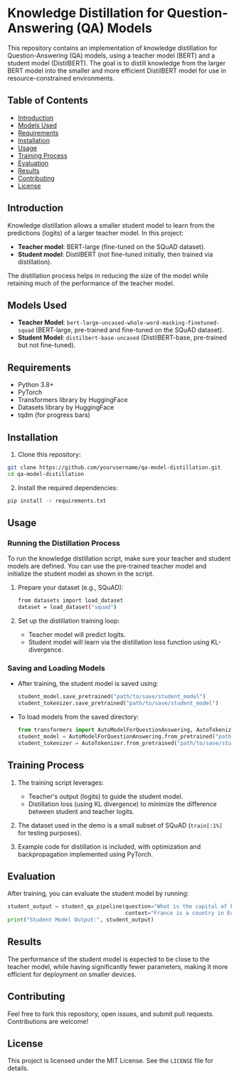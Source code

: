 # **Knowledge Distillation for Question-Answering (QA) Models**

This repository contains an implementation of knowledge distillation for Question-Answering (QA) models, using a teacher model (BERT) and a student model (DistilBERT). The goal is to distill knowledge from the larger BERT model into the smaller and more efficient DistilBERT model for use in resource-constrained environments.

## **Table of Contents**
- [Introduction](#introduction)
- [Models Used](#models-used)
- [Requirements](#requirements)
- [Installation](#installation)
- [Usage](#usage)
- [Training Process](#training-process)
- [Evaluation](#evaluation)
- [Results](#results)
- [Contributing](#contributing)
- [License](#license)

## **Introduction**
Knowledge distillation allows a smaller student model to learn from the predictions (logits) of a larger teacher model. In this project:
- **Teacher model**: BERT-large (fine-tuned on the SQuAD dataset).
- **Student model**: DistilBERT (not fine-tuned initially, then trained via distillation).

The distillation process helps in reducing the size of the model while retaining much of the performance of the teacher model.

## **Models Used**
- **Teacher Model**: `bert-large-uncased-whole-word-masking-finetuned-squad` (BERT-large, pre-trained and fine-tuned on the SQuAD dataset).
- **Student Model**: `distilbert-base-uncased` (DistilBERT-base, pre-trained but not fine-tuned).

## **Requirements**
- Python 3.8+
- PyTorch
- Transformers library by HuggingFace
- Datasets library by HuggingFace
- tqdm (for progress bars)

## **Installation**

1. Clone this repository:

```bash
git clone https://github.com/yourusername/qa-model-distillation.git
cd qa-model-distillation
```

2. Install the required dependencies:

```bash
pip install -r requirements.txt
```

## **Usage**

### **Running the Distillation Process**
To run the knowledge distillation script, make sure your teacher and student models are defined. You can use the pre-trained teacher model and initialize the student model as shown in the script.

1. Prepare your dataset (e.g., SQuAD):
   ```bash
   from datasets import load_dataset
   dataset = load_dataset("squad")
   ```

2. Set up the distillation training loop:
   - Teacher model will predict logits.
   - Student model will learn via the distillation loss function using KL-divergence.

### **Saving and Loading Models**
- After training, the student model is saved using:
   ```python
   student_model.save_pretrained("path/to/save/student_model")
   student_tokenizer.save_pretrained("path/to/save/student_model")
   ```

- To load models from the saved directory:
   ```python
   from transformers import AutoModelForQuestionAnswering, AutoTokenizer
   student_model = AutoModelForQuestionAnswering.from_pretrained("path/to/save/student_model")
   student_tokenizer = AutoTokenizer.from_pretrained("path/to/save/student_model")
   ```

## **Training Process**

1. The training script leverages:
   - Teacher's output (logits) to guide the student model.
   - Distillation loss (using KL divergence) to minimize the difference between student and teacher logits.

2. The dataset used in the demo is a small subset of SQuAD (`train[:1%]` for testing purposes).

3. Example code for distillation is included, with optimization and backpropagation implemented using PyTorch.

## **Evaluation**

After training, you can evaluate the student model by running:

```python
student_output = student_qa_pipeline(question="What is the capital of France?", 
                                     context="France is a country in Europe. Its capital is Paris.")
print("Student Model Output:", student_output)
```

## **Results**

The performance of the student model is expected to be close to the teacher model, while having significantly fewer parameters, making it more efficient for deployment on smaller devices.

## **Contributing**

Feel free to fork this repository, open issues, and submit pull requests. Contributions are welcome!

## **License**

This project is licensed under the MIT License. See the `LICENSE` file for details.
